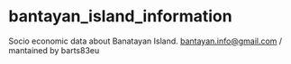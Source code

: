 bantayan_island_information
===========================

Socio economic data about Banatayan Island. bantayan.info@gmail.com / mantained by barts83eu
